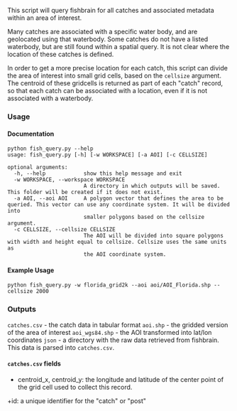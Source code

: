 This script will query fishbrain for all catches and associated metadata within 
an area of interest.

Many catches are associated with a specific water body, and are geolocated 
using that waterbody. Some catches do not have a listed waterbody, but are 
still found within a spatial query. It is not clear where the location of these
catches is defined.

In order to get a more precise location for each catch, this script can divide
the area of interest into small grid cells, based on the `cellsize` argument.
The centroid of these gridcells is returned as part of each "catch" record, so
that each catch can be associated with a location, even if it is not associated
with a waterbody.


### Usage

#### Documentation

```
python fish_query.py --help
usage: fish_query.py [-h] [-w WORKSPACE] [-a AOI] [-c CELLSIZE]

optional arguments:
  -h, --help            show this help message and exit
  -w WORKSPACE, --workspace WORKSPACE
                        A directory in which outputs will be saved. This folder will be created if it does not exist.
  -a AOI, --aoi AOI     A polygon vector that defines the area to be queried. This vector can use any coordinate system. It will be divided into
                        smaller polygons based on the cellsize argument.
  -c CELLSIZE, --cellsize CELLSIZE
                        The AOI will be divided into square polygons with width and height equal to cellsize. Cellsize uses the same units as
                        the AOI coordinate system.
```

#### Example Usage
`python fish_query.py -w florida_grid2k --aoi aoi/AOI_Florida.shp --cellsize 2000`

### Outputs

`catches.csv` - the catch data in tabular format
`aoi.shp` - the gridded version of the area of interest
`aoi_wgs84.shp` - the AOI transformed into lat/lon coordinates
`json` - a directory with the raw data retrieved from fishbrain. This data is parsed into `catches.csv`.

#### `catches.csv` fields
+ centroid_x, centroid_y: the longitude and latitude of the center point of the grid cell
used to collect this record.

+id: a unique identifier for the "catch" or "post"
